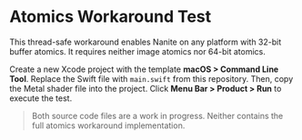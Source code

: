 # Atomics Workaround Test

This thread-safe workaround enables Nanite on any platform with 32-bit buffer atomics. It requires neither image atomics nor 64-bit atomics.

Create a new Xcode project with the template <b>macOS > Command Line Tool</b>. Replace the Swift file with `main.swift` from this repository. Then, copy the Metal shader file into the project. Click <b>Menu Bar > Product > Run</b> to execute the test.

> Both source code files are a work in progress. Neither contains the full atomics workaround implementation.
